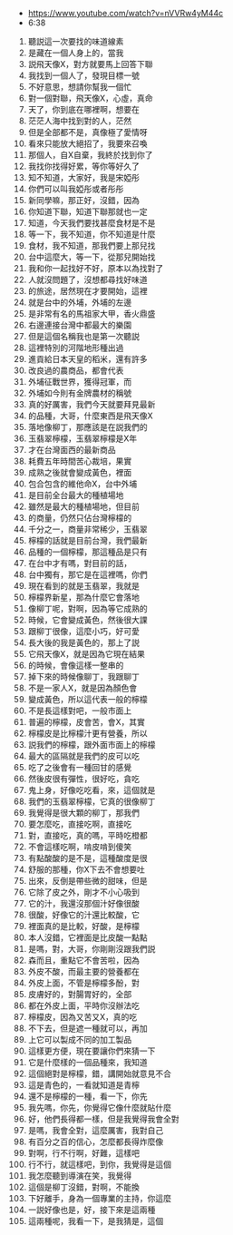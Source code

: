 - https://www.youtube.com/watch?v=nVVRw4yM44c
- 6:38

1. 聽説這一次要找的味道線素
1. 是藏在一個人身上的，當我
1. 説飛天像X，對方就要馬上回答下聯
1. 我找到一個人了，發現目標一號
1. 不好意思，想請你幫我一個忙
1. 對一個對聯，飛天像X，心虛，真命
1. 天了，你到底在哪裡啊，想要在
1. 茫茫人海中找到對的人，茫然
1. 但是全部都不是，真像極了愛情呀
1. 看來只能放大絕招了，我要來召喚
1. 那個人，自X自棄，我終於找到你了
1. 我找你找得好累，等你等好久了
1. 知不知道，大家好，我是宋婭彤
1. 你們可以叫我婭彤或者彤彤
1. 新同學嘛，那正好，沒錯，因為
1. 你知道下聯，知道下聯那就也一定
1. 知道，今天我們要找甚麼食材是不是
1. 等一下，我不知道，你不知道是什麼
1. 食材，我不知道，那我們要上那兒找
1. 台中這麼大，等一下，從那兒開始找
1. 我和你一起找好不好，原本以為找對了
1. 人就沒問題了，沒想都尋找好味道
1. 的旅途，居然現在才要開始，這裡
1. 就是台中的外埔，外埔的左邊
1. 是非常有名的馬祖家大甲，香火鼎盛
1. 右邊連接台灣中都最大的樂園
1. 但是這個名稱我也是第一次聽説
1. 這裡特別的河階地形種出過
1. 進貢給日本天皇的稻米，還有許多
1. 改良過的農商品，都會代表
1. 外埔征戰世界，獲得冠軍，而
1. 外埔如今則有金牌農材的稱號
1. 真的好厲害，我們今天就要拜見最新
1. 的品種，大哥，什麼東西是飛天像X
1. 落地像柳丁，那應該是在説我們的
1. 玉翡翠檸檬，玉翡翠檸檬是X年
1. 才在台灣面西的最新商品
1. 耗費五年時間苦心裁培，果實
1. 成熟之後就會變成黃色，裡面
1. 包合包含的維他命X，台中外埔
1. 是目前全台最大的種植場地
1. 雖然是最大的種植場地，但目前
1. 的商量，仍然只佔台灣檸檬的
1. 千分之一，商量非常稀少，玉翡翠
1. 檸檬的話就是目前台灣，我們最新
1. 品種的一個檸檬，那這種品是只有
1. 在台中才有嗎，對目前的話，
1. 台中獨有，那它是在這裡嗎，你們
1. 現在看到的就是玉翡翠，我就是
1. 檸檬界新星，那為什麼它會落地
1. 像柳丁呢，對啊，因為等它成熟的
1. 時候，它會變成黃色，然後很大課
1. 跟柳丁很像，這麼小巧，好可愛
1. 長大後的我是黃色的，那上了説
1. 它飛天像X，就是因為它現在結果
1. 的時候，會像這樣一整串的
1. 掉下來的時候像聊丁，我跟聊丁
1. 不是一家人X，就是因為顏色會
1. 變成黃色，所以這代表一般的檸檬
1. 不是長這樣對吧，一般市面上
1. 普遍的檸檬，皮會苦，會X，其實
1. 檸檬皮是比檸檬汁更有營養，所以
1. 説我們的檸檬，跟外面市面上的檸檬
1. 最大的區隔就是我們的皮可以吃
1. 吃了之後會有一種回甘的感覺
1. 然後皮很有彈性，很好吃，貪吃
1. 鬼上身，好像吃吃看，來，這個就是
1. 我們的玉翡翠檸檬，它真的很像柳丁
1. 我覺得是很大顆的柳丁，那我們
1. 要怎麼吃，直接吃啊，直接吃
1. 對，直接吃，真的嗎，平時吃橙都
1. 不會這樣吃啊，啃皮啃到傻笑
1. 有點酸酸的是不是，這種酸度是很
1. 舒服的那種，你X下去不會想要吐
1. 出來，反倒是帶些微的甜味，但是
1. 它除了皮之外，剛才不小心吸到
1. 它的汁，我還沒那個汁好像很酸
1. 很酸，好像它的汁還比較酸，它
1. 裡面真的是比較，好酸，是檸檬
1. 本人沒錯，它裡面是比皮酸一點點
1. 是嗎，對，大哥，你剛剛沒跟我們説
1. 森而且，重點它不會苦啦，因為
1. 外皮不酸，而最主要的營養都在
1. 外皮上面，不管是檸檬多酚，對
1. 皮膚好的，對腸胃好的，全部
1. 都在外皮上面，平時你沒辦法吃
1. 檸檬皮，因為又苦又X，真的吃
1. 不下去，但是遮一種就可以，再加
1. 上它可以製成不同的加工製品
1. 這樣更方便，現在要讓你們來猜一下
1. 它是什麼樣的一個品種來，我知道
1. 這個絕對是檸檬，錯，講開始就意見不合
1. 這是青色的，一看就知道是青檸
1. 還不是檸檬的一種，看一下，你先
1. 我先嗎，你先，你覺得它像什麼就貼什麼
1. 好，他們長得都一樣，但是我覺得我會全對
1. 是嗎，我會全對，這麼厲害，我對自己
1. 有百分之百的信心，怎麼都長得炸麼像
1. 對啊，行不行啊，好難，這樣吧
1. 行不行，就這樣吧，到你，我覺得是這個
1. 我怎麼聽到導演在笑，我覺得
1. 這個是柳丁沒錯，對啊，不能換
1. 下好離手，身為一個專業的主持，你這麼
1. 一説好像也是，好，接下來是這兩種
1. 這兩種呢，我看一下，是我猜是，這個
